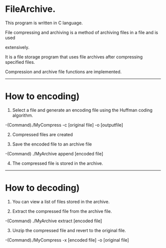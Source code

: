 # FileArchive.

This program is written in C language.

File compressing and archiving is a method of archiving files in a file and is used

extensively.

It is a file storage program that uses file archives after compressing specified files.

Compression and archive file functions are implemented.

----------------------------------------------------------------------------------------

# How to encoding)

1. Select a file and generate an encoding file using the Huffman coding algorithm.

 -(Command)./MyCompress -c [original file] -o [outputfile]

2. Compressed files are created

3. Save the encoded file to an archive file

 -(Command) ./MyArchive append [encoded file]

4. The compressed file is stored in the archive.

----------------------------------------------------------------------------------------

# How to decoding)

1. You can view a list of files stored in the archive.

2. Extract the compressed file from the archive file.

 -(Command) ./MyArchive extract [encoded file]

3. Unzip the compressed file and revert to the original file.

 -(Command)./MyCompress -x [encoded file] -o [original file]




